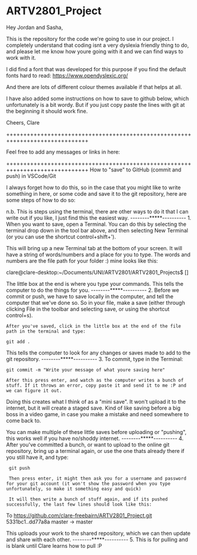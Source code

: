 # ARTV2801_Project

Hey Jordan and Sasha,

This is the repository for the code we're going to use in our project. I completely understand that coding isnt a very dyslexia friendly thing to do, and please let me know how youre going with it and we can find ways to work with it. 

I did find a font that was developed for this purpose if you find the default fonts hard to read:
https://www.opendyslexic.org/

And there are lots of different colour themes available if that helps at all.

I have also added some instructions on how to save to github below, which unfortunately is a bit wordy. But if you just copy paste the lines with git at the beginning it should work fine. 

Cheers, Clare 

++++++++++++++++++++++++++++++++++++++++++++++++++++++++++++++++++++++++++++++

Feel free to add any messages or links in here:




++++++++++++++++++++++++++++++++++++++++++++++++++++++++++++++++++++++++++++++
How to "save" to GitHub (commit and push) in VSCode/Git

I always forget how to do this, so in the case that you might like to write something in here, or some code and save it to the git repository, here are some steps of how to do so:

n.b. This is steps using the terminal, there are other ways to do it that I can write out if you like, I just find this the easiest way.
                            --------*****----------
    1. When you want to save, open a Terminal. You can do this by selecting the terminal drop down in the tool bar above, and then selecting New Terminal (or you can use the shortcut control+shift+'). 

This will bring up a new Terminal tab at the bottom of your screen. It will have a string of words/numbers and a place for you to type. The words and numbers are the file path for your folder :) mine looks like this:

clare@clare-desktop:~/Documents/UNI/ARTV2801/ARTV2801_Projects$ []

The little box at the end is where you type your commands. This tells the computer to do the things for you.
                            --------*****----------
    2. Before we commit or push, we have to save locally in the computer, and tell the computer that we've done so. So in your file, make a save (either through clicking File in the toolbar and selecting save, or using the shortcut control+s).

    After you've saved, click in the little box at the end of the file path in the terminal and type:

    git add .  

This tells the computer to look for any changes or saves made to add to the git repository.
                            --------*****----------
    3. To commit, type in the Terminal: 
    
    git commit -m "Write your message of what youre saving here"

    After this press enter, and watch as the computer writes a bunch of stuff. If it throws an error, copy paste it and send it to me :P and we can figure it out.

Doing this creates what I think of as a "mini save". It won't upload it to the internet, but it will create a staged save. Kind of like saving before a big boss in a video game, in case you make a mistake and need somewhere to come back to. 

You can make multiple of these little saves before uploading or "pushing", this works well if you have no/shoddy internet.
                            --------*****----------
     4. After you've committed a bunch, or want to upload to the online git repository, bring up a terminal again, or use the one thats already there if you still have it, and type:

     git push

     Then press enter, it might then ask you for a username and password for your git account (it won't show the password when you type unfortunately, so make it something easy and quick)

     It will then write a bunch of stuff again, and if its pushed successfully, the last few lines should look like this:

To https://github.com/clare-freebairn/ARTV2801_Project.git
5331bc1..dd77a8a  master -> master

This uploads your work to the shared repository, which we can then update and share with each other. 
                            --------*****----------
    5. This is for pulling and is blank until Clare learns how to pull :P 

